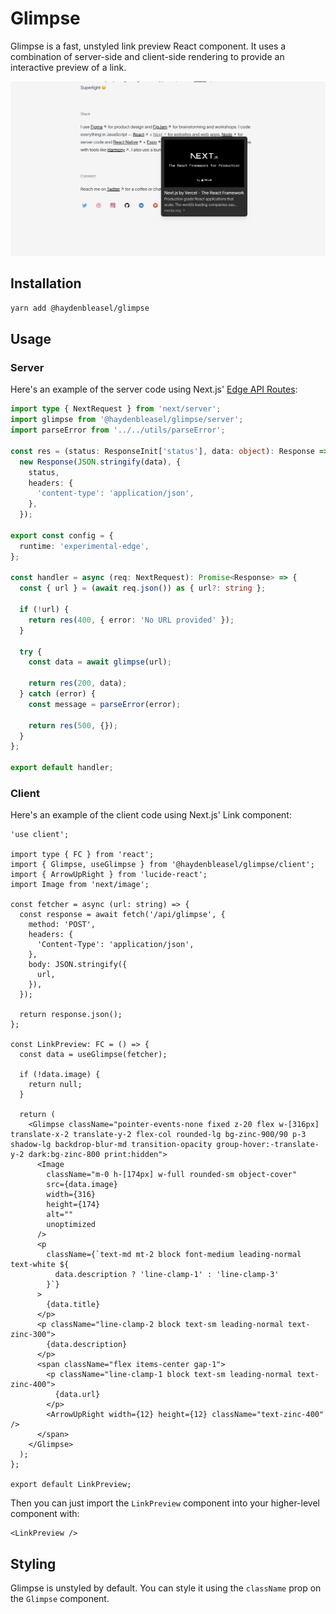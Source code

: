 # Glimpse

Glimpse is a fast, unstyled link preview React component. It uses a combination of server-side and client-side rendering to provide an interactive preview of a link.

![Example of Glimpse](/example.png)

## Installation

```bash
yarn add @haydenbleasel/glimpse
```

## Usage

### Server

Here's an example of the server code using Next.js' [Edge API Routes](https://nextjs.org/docs/api-routes/edge-api-routes):

```ts
import type { NextRequest } from 'next/server';
import glimpse from '@haydenbleasel/glimpse/server';
import parseError from '../../utils/parseError';

const res = (status: ResponseInit['status'], data: object): Response =>
  new Response(JSON.stringify(data), {
    status,
    headers: {
      'content-type': 'application/json',
    },
  });

export const config = {
  runtime: 'experimental-edge',
};

const handler = async (req: NextRequest): Promise<Response> => {
  const { url } = (await req.json()) as { url?: string };

  if (!url) {
    return res(400, { error: 'No URL provided' });
  }

  try {
    const data = await glimpse(url);

    return res(200, data);
  } catch (error) {
    const message = parseError(error);

    return res(500, {});
  }
};

export default handler;
```

### Client

Here's an example of the client code using Next.js' Link component:

```tsx
'use client';

import type { FC } from 'react';
import { Glimpse, useGlimpse } from '@haydenbleasel/glimpse/client';
import { ArrowUpRight } from 'lucide-react';
import Image from 'next/image';

const fetcher = async (url: string) => {
  const response = await fetch('/api/glimpse', {
    method: 'POST',
    headers: {
      'Content-Type': 'application/json',
    },
    body: JSON.stringify({
      url,
    }),
  });

  return response.json();
};

const LinkPreview: FC = () => {
  const data = useGlimpse(fetcher);

  if (!data.image) {
    return null;
  }

  return (
    <Glimpse className="pointer-events-none fixed z-20 flex w-[316px] translate-x-2 translate-y-2 flex-col rounded-lg bg-zinc-900/90 p-3 shadow-lg backdrop-blur-md transition-opacity group-hover:-translate-y-2 dark:bg-zinc-800 print:hidden">
      <Image
        className="m-0 h-[174px] w-full rounded-sm object-cover"
        src={data.image}
        width={316}
        height={174}
        alt=""
        unoptimized
      />
      <p
        className={`text-md mt-2 block font-medium leading-normal text-white ${
          data.description ? 'line-clamp-1' : 'line-clamp-3'
        }`}
      >
        {data.title}
      </p>
      <p className="line-clamp-2 block text-sm leading-normal text-zinc-300">
        {data.description}
      </p>
      <span className="flex items-center gap-1">
        <p className="line-clamp-1 block text-sm leading-normal text-zinc-400">
          {data.url}
        </p>
        <ArrowUpRight width={12} height={12} className="text-zinc-400" />
      </span>
    </Glimpse>
  );
};

export default LinkPreview;
```

Then you can just import the `LinkPreview` component into your higher-level component with:

```tsx
<LinkPreview />
```

## Styling

Glimpse is unstyled by default. You can style it using the `className` prop on the `Glimpse` component.

